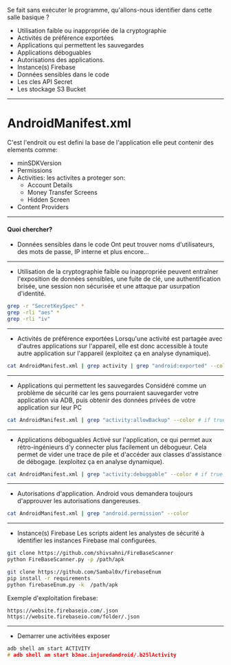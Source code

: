 Se fait sans exécuter le programme, qu'allons-nous identifier dans cette salle basique ?
- Utilisation faible ou inappropriée de la cryptographie
- Activités de préférence exportées
- Applications qui permettent les sauvegardes
- Applications déboguables
- Autorisations des applications.
- Instance(s) Firebase
- Données sensibles dans le code
- Les cles API Secret
- Les stockage S3 Bucket

---
# AndroidManifest.xml

C'est l'endroit ou est defini la base de l'application elle peut contenir des elements comme:
- minSDKVersion
- Permissions
- Activities: les activites a proteger son:
	- Account Details
	- Money Transfer Screens
	- Hidden Screen
- Content Providers

---

#### Quoi chercher?

- Données sensibles dans le code
Ont peut trouver noms d'utilisateurs, des mots de passe, IP interne et plus encore...

---

 - Utilisation de la cryptographie faible ou inappropriée
peuvent entraîner l'exposition de données sensibles, une fuite de clé, une authentification brisée, une session non sécurisée et une attaque par usurpation d'identité.

```sh
grep -r "SecretKeySpec" *
grep -rli "aes" *
grep -rli "iv"
```

---

- Activités de préférence exportées
Lorsqu'une activité est partagée avec d'autres applications sur l'appareil, elle est donc accessible à toute autre application sur l'appareil (exploitez ça en analyse dynamique). 

```sh
cat AndroidManifest.xml | grep activity | grep "android:exported" --color # if true
```

---

- Applications qui permettent les sauvegardes
Considéré comme un problème de sécurité car les gens pourraient sauvegarder votre application via ADB, puis obtenir des données privées de votre application sur leur PC

```sh
cat AndroidManifest.xml | grep "activity:allowBackup" --color # if true
```

---

- Applications déboguables
Activé sur l'application, ce qui permet aux rétro-ingénieurs d'y connecter plus facilement un débogueur. Cela permet de vider une trace de pile et d'accéder aux classes d'assistance de débogage. (exploitez ça en analyse dynamique). 

```sh
cat AndroidManifest.xml | grep "activity:debuggable" --color # if true
```

---

- Autorisations d'application.
Android vous demandera toujours d'approuver les autorisations dangereuses.

```sh
cat AndroidManifest.xml | grep "android.permission" --color
```

---

- Instance(s) Firebase
Les scripts aident les analystes de sécurité à identifier les instances Firebase mal configurées.

```sh
git clone https://github.com/shivsahni/FireBaseScanner
python FireBaseScanner.py -p /path/apk
```

```sh
git clone https://github.com/Sambal0x/firebaseEnum
pip install -r requirements
python firebaseEnum.py -k  /path/apk
```

Exemple d'exploitation firebase:

```http
https://website.firebaseio.com/.json
https://website.firebaseio.com/folder/.json
```

---

- Demarrer une activitées exposer
 
```c
adb shell am start ACTIVITY
# adb shell am start b3nac.injuredandroid/.b25lActivity
 ```

